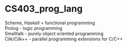 # CS403_prog_lang
Scheme, Haskell = functional programming<br />
Prolog - logic programming<br />
Smalltalk - purely object oriented programming<br /> 
Cilk/Cilk++ - parallel programming extensions for C/C++

